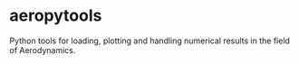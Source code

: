 # aeropytools
Python tools for loading, plotting and handling numerical results in the field of Aerodynamics.
